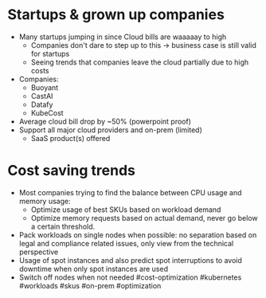 # Startups & grown up companies
* Many startups jumping in since Cloud bills are waaaaay to high
	* Companies don't dare to step up to this -> business case is still valid for startups
	* Seeing trends that companies leave the cloud partially due to high costs
* Companies:
	* Buoyant
	* CastAI
	* Datafy
	* KubeCost
* Average cloud bill drop by ~50% (powerpoint proof)
* Support all major cloud providers and on-prem (limited)
	* SaaS product(s) offered
# Cost saving trends 
* Most companies trying to find the balance between CPU usage and memory usage:
	* Optimize usage of best SKUs based on workload demand
	* Optimize memory requests based on actual demand, never go below a certain threshold.
* Pack workloads on single nodes when possible: no separation based on legal and compliance related issues, only view from the technical perspective
* Usage of spot instances and also predict spot interruptions to avoid downtime when only spot instances are used
* Switch off nodes when not needed
#cost-optimization #kubernetes #workloads #skus #on-prem #optimization
	